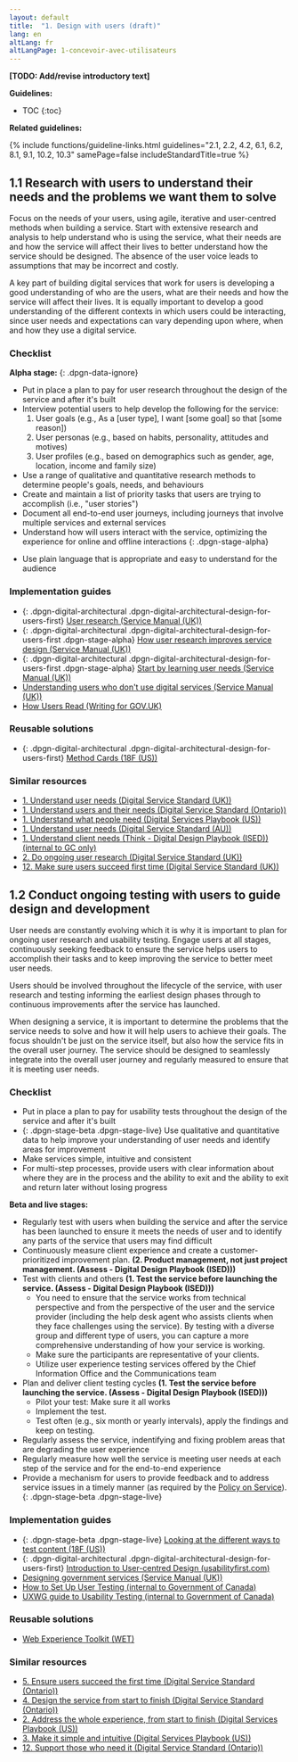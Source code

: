 ```yaml
---
layout: default
title:  "1. Design with users (draft)"
lang: en
altLang: fr
altLangPage: 1-concevoir-avec-utilisateurs
---
```

<div class="dpgn-section-intro-standard">

**[TODO: Add/revise introductory text]**

</div>

<div class="dpgn-section-guidelines">

**Guidelines:**

<!-- markdownlint-disable MD032 -->
- TOC
{:toc}
<!-- markdownlint-enable MD032 -->

</div>

<div class="dpgn-section-guidelines-related">

**Related guidelines:**

{% include functions/guideline-links.html guidelines="2.1, 2.2, 4.2, 6.1, 6.2, 8.1, 9.1, 10.2, 10.3" samePage=false includeStandardTitle=true %}

</div>

<section class="dpgn-section-guideline">

## 1.1 Research with users to understand their needs and the problems we want them to solve

<div class="dpgn-section-intro-guideline">

Focus on the needs of your users, using agile, iterative and user-centred methods when building a service. Start with extensive research and analysis to help understand who is using the service, what their needs are and how the service will affect their lives to better understand how the service should be designed. The absence of the user voice leads to assumptions that may be incorrect and costly.

A key part of building digital services that work for users is developing a good understanding of who are the users, what are their needs and how the service will affect their lives. It is equally important to develop a good understanding of the different contexts in which users could be interacting, since user needs and expectations can vary depending upon where, when and how they use a digital service.

</div>

<section class="dpgn-section-checklist">

### Checklist

**Alpha stage:**
{: .dpgn-data-ignore}

<!-- markdownlint-disable MD032 -->
- Put in place a plan to pay for user research throughout the design of the service and after it's built
- Interview potential users to help develop the following for the service:
  1. User goals (e.g., As a \[user type\], I want \[some goal\] so that \[some reason\])
  1. User personas (e.g., based on habits, personality, attitudes and motives)
  1. User profiles (e.g., based on demographics such as gender, age, location, income and family size)
- Use a range of qualitative and quantitative research methods to determine people's goals, needs, and behaviours
- Create and maintain a list of priority tasks that users are trying to accomplish (i.e., "user stories")
- Document all end-to-end user journeys, including journeys that involve multiple services and external services
- Understand how will users interact with the service, optimizing the experience for online and offline interactions
{: .dpgn-stage-alpha}
<!-- markdownlint-enable MD032 -->

- Use plain language that is appropriate and easy to understand for the audience

</section>

<section class="dpgn-section-guides">

### Implementation guides

- {: .dpgn-digital-architectural .dpgn-digital-architectural-design-for-users-first} [User research (Service Manual (UK))](https://www.gov.uk/service-manual/user-research)
- {: .dpgn-digital-architectural .dpgn-digital-architectural-design-for-users-first .dpgn-stage-alpha} [How user research improves service design (Service Manual (UK))](https://www.gov.uk/service-manual/user-research/how-user-research-improves-service-design)
- {: .dpgn-digital-architectural .dpgn-digital-architectural-design-for-users-first .dpgn-stage-alpha} [Start by learning user needs (Service Manual (UK))](https://www.gov.uk/service-manual/user-research/start-by-learning-user-needs)
- [Understanding users who don't use digital services (Service Manual (UK))](https://www.gov.uk/service-manual/user-research/understanding-users-who-dont-use-digital-services)
- [How Users Read (Writing for GOV.UK)](https://www.gov.uk/guidance/content-design/writing-for-gov-uk#how-people-read)

</section>

<section class="dpgn-section-solutions">

### Reusable solutions

- {: .dpgn-digital-architectural .dpgn-digital-architectural-design-for-users-first} [Method Cards (18F (US))](https://methods.18f.gov/index.html)

</section>

<section class="dpgn-section-similar">

### Similar resources

- [1. Understand user needs (Digital Service Standard (UK))](https://www.gov.uk/service-manual/service-standard/understand-user-needs)
- [1. Understand users and their needs (Digital Service Standard (Ontario))](https://www.ontario.ca/page/digital-service-standard#section-1)
- [1. Understand what people need (Digital Services Playbook (US))](https://playbook.cio.gov/#play1)
- [1. Understand user needs (Digital Service Standard (AU))](https://www.dta.gov.au/standard/1-user-needs/)
- [1. Understand client needs (Think - Digital Design Playbook (ISED)) (internal to GC only)](http://www.gcpedia.gc.ca/wiki/DDPlayBook_Think#1._Understand_client_needs)
- [2. Do ongoing user research (Digital Service Standard (UK))](https://www.gov.uk/service-manual/service-standard/do-ongoing-user-research)
- [12. Make sure users succeed first time (Digital Service Standard (UK))](https://www.gov.uk/service-manual/service-standard/create-a-service-thats-simple)

</section>
</section>

<section class="dpgn-section-guideline">

## 1.2 Conduct ongoing testing with users to guide design and development

<div class="dpgn-section-intro-guideline">

User needs are constantly evolving which it is why it is important to plan for ongoing user research and usability testing. Engage users at all stages, continuously seeking feedback to ensure the service helps users to accomplish their tasks and to keep improving the service to better meet user needs.

Users should be involved throughout the lifecycle of the service, with user research and testing informing the earliest design phases through to continuous improvements after the service has launched.

When designing a service, it is important to determine the problems that the service needs to solve and how it will help users to achieve their goals. The focus shouldn't be just on the service itself, but also how the service fits in the overall user journey. The service should be designed to seamlessly integrate into the overall user journey and regularly measured to ensure that it is meeting user needs.

</div>

<section class="dpgn-section-checklist">

### Checklist

- Put in place a plan to pay for usability tests throughout the design of the service and after it's built
- {: .dpgn-stage-beta .dpgn-stage-live} Use qualitative and quantitative data to help improve your understanding of user needs and identify areas for improvement
- Make services simple, intuitive and consistent
- For multi-step processes, provide users with clear information about where they are in the process and the ability to exit and the ability to exit and return later without losing progress

**Beta and live stages:**

<!-- markdownlint-disable MD032 -->
- Regularly test with users when building the service and after the service has been launched to ensure it meets the needs of user and to identify any parts of the service that users may find difficult
- Continuously measure client experience and create a customer-prioritized improvement plan. **(2. Product management, not just project management. (Assess - Digital Design Playbook (ISED)))**
- Test with clients and others **(1. Test the service before launching the service. (Assess - Digital Design Playbook (ISED)))**
  - You need to ensure that the service works from technical perspective and from the perspective of the user and the service provider (including the help desk agent who assists clients when they face challenges using the service). By testing with a diverse group and different type of users, you can capture a more comprehensive understanding of how your service is working.
  - Make sure the participants are representative of your clients.
  - Utilize user experience testing services offered by the Chief Information Office and the Communications team
- Plan and deliver client testing cycles **(1. Test the service before launching the service. (Assess - Digital Design Playbook (ISED)))**
  - Pilot your test: Make sure it all works
  - Implement the test.
  - Test often (e.g., six month or yearly intervals), apply the findings and keep on testing.
- Regularly assess the service, indentifying and fixing problem areas that are degrading the user experience
- Regularly measure how well the service is meeting user needs at each step of the service and for the end-to-end experience
- Provide a mechanism for users to provide feedback and to address service issues in a timely manner (as required by the [Policy on Service](https://www.tbs-sct.gc.ca/pol/doc-eng.aspx?id=27916#cha7)).
{: .dpgn-stage-beta .dpgn-stage-live}
<!-- markdownlint-enable MD032 -->

</section>

<section class="dpgn-section-guides">

### Implementation guides

- {: .dpgn-stage-beta .dpgn-stage-live} [Looking at the different ways to test content (18F (US))](https://18f.gsa.gov/2016/04/19/looking-at-the-different-ways-to-test-content/)
- {: .dpgn-digital-architectural .dpgn-digital-architectural-design-for-users-first} [Introduction to User-centred Design (usabilityfirst.com)](http://www.usabilityfirst.com/about-usability/introduction-to-user-centered-design/)
- [Designing government services (Service Manual (UK))](https://www.gov.uk/service-manual/design/introduction-designing-government-services)
- [How to Set Up User Testing (internal to Government of Canada)](http://www.gcpedia.gc.ca/wiki/How_to_Set_Up_User_Testing/Comment_d%C3%A9finir_les_essais_par_les_utilisateurs)
- [UXWG guide to Usability Testing (internal to Government of Canada)](http://www.gcpedia.gc.ca/wiki/The_UXWG_guide_to_Usability_Testing)

</section>

<section class="dpgn-section-solutions">

### Reusable solutions

- [Web Experience Toolkit (WET)](http://wet-boew.github.io/wet-boew/index-en.html)

</section>

<section class="dpgn-section-similar">

### Similar resources

- [5. Ensure users succeed the first time (Digital Service Standard (Ontario))](https://www.ontario.ca/page/digital-service-standard#section-5)
- [4. Design the service from start to finish (Digital Service Standard (Ontario))](https://www.ontario.ca/page/digital-service-standard#section-4)
- [2. Address the whole experience, from start to finish (Digital Services Playbook (US))](https://playbook.cio.gov/#play2)
- [3. Make it simple and intuitive (Digital Services Playbook (US))](https://playbook.cio.gov/#play3)
- [12. Support those who need it (Digital Service Standard (Ontario))](https://www.ontario.ca/page/digital-service-standard#section-12)

</section>
</section>
